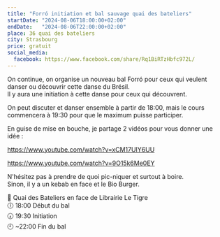 ```yaml
---
title: "Forró initiation et bal sauvage quai des bateliers"
startDate: "2024-08-06T18:00:00+02:00"
endDate:   "2024-08-06T22:00:00+02:00"
place: 36 quai des bateliers
city: Strasbourg
price: gratuit
social_media:
  facebook: https://www.facebook.com/share/Rq1BiRTzHbfc972L/
---
```

On continue, on organise un nouveau bal Forró pour ceux qui veulent danser ou découvrir cette danse du Brésil.  
Il y aura une initiation à cette danse pour ceux qui découvrent.

On peut discuter et danser ensemble à partir de 18:00, mais le cours commencera à 19:30 pour que le maximum puisse participer.

En guise de mise en bouche, je partage 2 vidéos pour vous donner une idée :

https://www.youtube.com/watch?v=xCM17UIY6UU

https://www.youtube.com/watch?v=9O15k6Me0EY

N'hésitez pas à prendre de quoi pic-niquer et surtout à boire.  
Sinon, il y a un kebab en face et le Bio Burger.  

📌 Quai des Bateliers en face de Librairie Le Tigre  
🕕 18:00 Début du bal  
🕢 19:30 Initiation  
🕙 ~22:00 Fin du bal  
